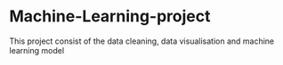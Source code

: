 # Machine-Learning-project
This project consist of the data cleaning, data visualisation and machine learning model
